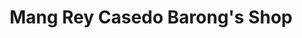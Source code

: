---
title: "Mang Rey Casedo Barong's Shop"
url: /lumban/mang-rey-casedo-barongs-shop/
shop: clothes
---